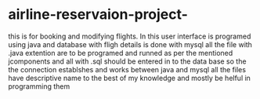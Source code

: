 # airline-reservaion-project-
this is for booking and modifying flights. In this user interface is programed using java and database with fligh details is done with mysql
all the file with .java extention are to be programed and runned as per the mentioned jcomponents and all with .sql should be entered in to the data base so the the connection establshes and works between java and mysql 
all the files have descriptive name to the best of my knowledge and mostly be helful in programming them 
